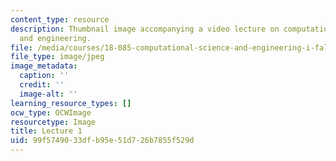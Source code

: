 ```yaml
---
content_type: resource
description: Thumbnail image accompanying a video lecture on computational science
  and engineering.
file: /media/courses/18-085-computational-science-and-engineering-i-fall-2008/99f5749033dfb95e51d726b7855f529d_1.jpg
file_type: image/jpeg
image_metadata:
  caption: ''
  credit: ''
  image-alt: ''
learning_resource_types: []
ocw_type: OCWImage
resourcetype: Image
title: Lecture 1
uid: 99f57490-33df-b95e-51d7-26b7855f529d
---
```


